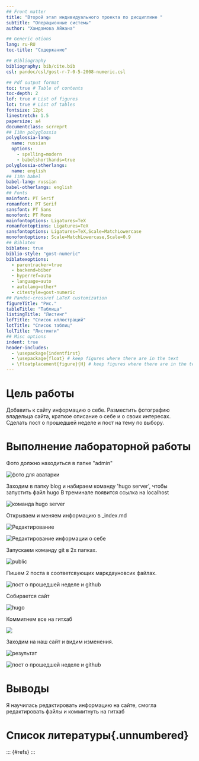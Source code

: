 ```yaml
---
## Front matter
title: "Второй этап индивидуального проекта по дисциплине "
subtitle: "Операционные системы"
author: "Хамдамова Айжана"

## Generic otions
lang: ru-RU
toc-title: "Содержание"

## Bibliography
bibliography: bib/cite.bib
csl: pandoc/csl/gost-r-7-0-5-2008-numeric.csl

## Pdf output format
toc: true # Table of contents
toc-depth: 2
lof: true # List of figures
lot: true # List of tables
fontsize: 12pt
linestretch: 1.5
papersize: a4
documentclass: scrreprt
## I18n polyglossia
polyglossia-lang:
  name: russian
  options:
	- spelling=modern
	- babelshorthands=true
polyglossia-otherlangs:
  name: english
## I18n babel
babel-lang: russian
babel-otherlangs: english
## Fonts
mainfont: PT Serif
romanfont: PT Serif
sansfont: PT Sans
monofont: PT Mono
mainfontoptions: Ligatures=TeX
romanfontoptions: Ligatures=TeX
sansfontoptions: Ligatures=TeX,Scale=MatchLowercase
monofontoptions: Scale=MatchLowercase,Scale=0.9
## Biblatex
biblatex: true
biblio-style: "gost-numeric"
biblatexoptions:
  - parentracker=true
  - backend=biber
  - hyperref=auto
  - language=auto
  - autolang=other*
  - citestyle=gost-numeric
## Pandoc-crossref LaTeX customization
figureTitle: "Рис."
tableTitle: "Таблица"
listingTitle: "Листинг"
lofTitle: "Список иллюстраций"
lotTitle: "Список таблиц"
lolTitle: "Листинги"
## Misc options
indent: true
header-includes:
  - \usepackage{indentfirst}
  - \usepackage{float} # keep figures where there are in the text
  - \floatplacement{figure}{H} # keep figures where there are in the text
---
```


# Цель работы

Добавить к сайту информацию о себе.
Разместить фотографию владельца сайта, краткое описание о себе и о своих интересах.
Сделать пост о прошедшей неделе и пост на тему по выбору.


# Выполнение лабораторной работы

Фото должно находиться в папке "admin"

![фото для аватарки](image/1.png)

Заходим в папку blog и набираем команду 'hugo server', чтобы запустить файл hugo
В треминале появится ссылка на localhost

![команда hugo server](image/2.png)

Открываем и меняем информацию в _index.md

![Редактирование](image/5.png)

![Редактирование информации о себе](image/3.png)

Запускаем команду git в 2х папках.

![public](image/6.png)

Пишем 2 поста в соответсвующих маркдауновсих файлах. 

![пост о прошедшей неделе и github](image/7.png)

Cобирается сайт

![hugo](image/8.png)

Коммитнем все на гитхаб

![](image/9.png)


Заходим на наш сайт и видим изменения. 


![результат](image/10.png)

![пост о прошедшей неделе и github](image/11.png)



# Выводы

Я научилась редактировать информацию на сайте, смогла редактировать файлы и коммитнуть на гитхаб

# Список литературы{.unnumbered}

::: {#refs}
:::
